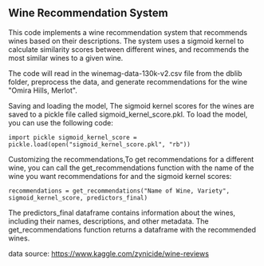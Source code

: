 ## Wine Recommendation System

This code implements a wine recommendation system that recommends wines based on their descriptions. The system uses a sigmoid kernel to calculate similarity scores between different wines, and recommends the most similar wines to a given wine.

The code will read in the winemag-data-130k-v2.csv file from the dblib folder, preprocess the data, and generate recommendations for the wine "Omira Hills, Merlot".

Saving and loading the model, The sigmoid kernel scores for the wines are saved to a pickle file called sigmoid_kernel_score.pkl. To load the model, you can use the following code:

`import pickle
sigmoid_kernel_score = pickle.load(open("sigmoid_kernel_score.pkl", "rb"))`

Customizing the recommendations,To get recommendations for a different wine, you can call the get_recommendations function with the name of the wine you want recommendations for and the sigmoid kernel scores:

`recommendations = get_recommendations("Name of Wine, Variety", sigmoid_kernel_score, predictors_final)`

The predictors_final dataframe contains information about the wines, including their names, descriptions, and other metadata. The get_recommendations function returns a dataframe with the recommended wines.

data source: https://www.kaggle.com/zynicide/wine-reviews

